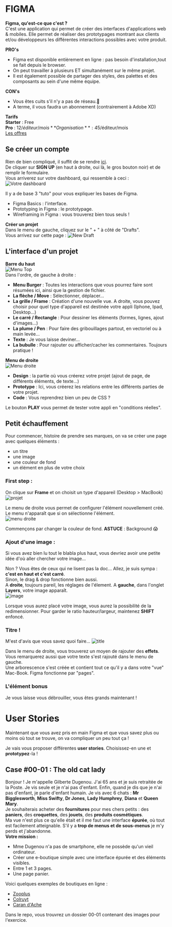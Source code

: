 # FIGMA

**Figma, qu'est-ce que c'est ?**  
C'est une application qui permet de créer des interfaces d'applications web & mobiles. Elle permet de réaliser des prototypages montrant aux clients et/ou développeurs les différentes interactions possibles avec votre produit.

**PRO's**

- Figma est disponible entièrement en ligne : pas besoin d'installation,tout se fait depuis le browser.
- On peut travailler à plusieurs ET simultanément sur le même projet.
- Il est également possible de partager des styles, des palettes et des composants au sein d'une même équipe.

**CON's**

- Vous êtes cuits s'il n'y a pas de réseau.:clown_face:
- A terme, il vous faudra un abonnement (contrairement à Adobe XD)

**Tarifs**  
**Starter** : Free  
**Pro** : 12$/éditeur/mois  
    **Organisation** : 45$/éditeur/mois  
[Les offres](https://www.figma.com/pricing/)

## Se créer un compte

Rien de bien compliqué, il suffit de se rendre [ici](https://www.figma.com/).  
De cliquer sur **SIGN UP** (en haut à droite, oui là, le gros bouton noir) et de remplir le formulaire.  
Vous arriverez sur votre dashboard, qui ressemble à ceci :  
![Votre dashboard](./assets/dashboard.png)

Il y a de base 3 "tuto" pour vous expliquer les bases de Figma.

- Figma Basics : l'interface.
- Prototyping in Figma : le prototypage.
- Wireframing in Figma : vous trouverez bien tous seuls !

**Créer un projet**  
Dans le menu de gauche, cliquez sur le " + " à côté de "Drafts".  
Vous arrivez sur cette page :
![New Draft](./assets/newDraft.png)

## L'interface d'un projet

**Barre du haut**  
![Menu Top](/assets/menuTop.png)  
Dans l'ordre, de gauche à droite :

- **Menu Burger** : Toutes les interactions que vous pourrez faire sont résumées ici, ainsi que la gestion de fichier.
- **La flèche / Move** : Sélectionner, déplacer...
- **La grille / Frame** : Création d'une nouvelle vue. A droite, vous pouvez choisir pour quel type d'appareil est destinée votre appli (Iphone, Ipad, Desktop...)
- **Le carré / Rectangle** : Pour dessiner les éléments (formes, lignes, ajout d'images...)
- **La plume / Pen** : Pour faire des gribouillages partout, en vectoriel ou à main levée...
- **Texte** : Je vous laisse deviner...
- **La bubulle** : Pour rajouter ou afficher/cacher les commentaires. Toujours pratique !

**Menu de droite**  
![Menu droite](./assets/menuDroite.png)

- **Design** : la partie où vous créerez votre projet (ajout de page, de différents éléments, de texte...)
- **Prototype** : Ici, vous créerez les relations entre les différents parties de votre projet.
- **Code** : Vous reprendrez bien un peu de CSS ?

Le bouton **PLAY** vous permet de tester votre appli en "conditions réelles".

## Petit échauffement

Pour commencer, histoire de prendre ses marques, on va se créer une page avec quelques éléments :

- un titre
- une image
- une couleur de fond
- un élément en plus de votre choix

### First step :

On clique sur **Frame** et on choisit un type d'appareil (Desktop > MacBook)  
![projet](./assets/projet01.png)

Le menu de droite vous permet de configurer l'élément nouvellement créé. Le menu n'apparaît que si on sélectionne l'élément.  
![menu droite](./assets/projet01_menuDroite.png)

Commençons par changer la couleur de fond. **ASTUCE** : Background :scream:

### Ajout d'une image :

Si vous avez bien lu tout le blabla plus haut, vous devriez avoir une petite idée d'où aller chercher votre image...

Non ? Vous êtes de ceux qui ne lisent pas la doc... Allez, je suis sympa : **c'est en haut et c'est carré**.  
Sinon, le drag & drop fonctionne bien aussi.  
A **droite**, toujours pareil, les réglages de l'élement. A **gauche**, dans l'onglet **Layers**, votre image apparaît.  
![image](./assets/projet01_img.png)

Lorsque vous aurez placé votre image, vous aurez la possibilité de la redimensionner. Pour garder le ratio hauteur/largeur, maintenez **SHIFT** enfoncé.

### Titre !

M'est d'avis que vous savez quoi faire...
![title](./assets/projet01_title.png)

Dans le menu de droite, vous trouverez un moyen de rajouter des **effets**. Vous remarquerez aussi que votre texte s'est rajouté dans le menu de gauche.  
Une arborescence s'est créée et contient tout ce qu'il y a dans votre "vue" Mac-Book. Figma fonctionne par "pages".

### L'élément bonus

Je vous laisse vous débrouiller, vous êtes grands maintenant !

# User Stories

Maintenant que vous avez pris en main Figma et que vous savez plus ou moins où tout se trouve, on va compliquer un peu tout ça !

Je vais vous proposer différentes **user stories**. Choisissez-en une et **prototypez**-la !

## Case #00-01 : The old cat lady

Bonjour ! Je m'appelle Gilberte Dugenou. J'ai 65 ans et je suis retraitée de la Poste. Je vis seule et je n'ai pas d'enfant. Enfin, quand je dis que je n'ai pas d'enfant, je parle d'enfant humain. Je vis avec 6 chats : **Mr Bigglesworth**, **Miss Swifty**, **Dr Jones**, **Lady Humphrey**, **Diana** et **Queen Mary**.  
Je souhaiterais acheter des **fournitures** pour mes chers petits : des **paniers**, des **croquettes**, des **jouets**, des **produits cosmétiques**.  
Ma vue n'est plus ce qu'elle était et il me faut une interface **épurée**, où tout est facilement atteignable. S'il y a **trop de menus et de sous-menus** je m'y perds et j'abandonne.  
**Votre mission :**

- Mme Dugenou n'a pas de smartphone, elle ne possède qu'un vieil ordinateur.
- Créer une e-boutique simple avec une interface épurée et des éléments visibles.
- Entre 1 et 3 pages.
- Une page panier.

Voici quelques exemples de boutiques en ligne :

- [Zooplus](https://www.zooplus.be/?tduid=8ee745804fcad5809e0cf777a2dea6fe)
- [Colruyt](https://www.colruyt.be/fr?gclid=Cj0KCQiA2vjuBRCqARIsAJL5a-JLSIf98i9teBfcCjoLzCbLAbOk8YHYZYYomk1gk49MhKtr_X0W_WQaAglOEALw_wcB)
- [Caran d'Ache](https://www.carandache.com/be/fr/?gclid=Cj0KCQiA2vjuBRCqARIsAJL5a-JdaFeEcpntY37oruHsRdLtBeCAG4HjGIPOH0vaGnv7v16fFm16O04aAu7mEALw_wcB)

Dans le repo, vous trouvrez un dossier 00-01 contenant des images pour l'exercice.
